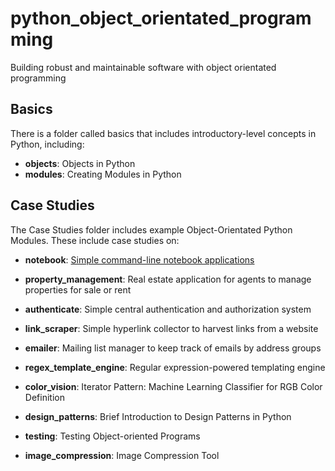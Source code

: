# python_object_orientated_programming
Building robust and maintainable software with object orientated programming


## Basics

There is a folder called basics that includes introductory-level concepts in
Python, including:

* **objects**: Objects in Python
* **modules**: Creating Modules in Python


## Case Studies

The Case Studies folder includes example Object-Orientated Python Modules.
These include case studies on:

* **notebook**: [Simple command-line notebook applications](https://github.com/espin086/python_object_orientated_programming/tree/master/case_studies/notebook)

* **property_management**: Real estate application for agents to manage properties for sale or rent

* **authenticate**: Simple central authentication and authorization system

* **link_scraper**: Simple hyperlink collector to harvest links from a website

* **emailer**: Mailing list manager to keep track of emails by address groups

* **regex_template_engine**: Regular expression-powered templating engine

* **color_vision**: Iterator Pattern: Machine Learning Classifier for RGB Color Definition

* **design_patterns**: Brief Introduction to Design Patterns in Python

* **testing**: Testing Object-oriented Programs

* **image_compression**: Image Compression Tool

